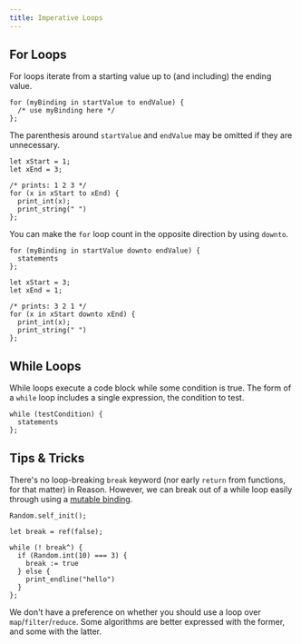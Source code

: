```yaml
---
title: Imperative Loops
---
```


## For Loops

For loops iterate from a starting value up to (and including) the ending value.

```reason
for (myBinding in startValue to endValue) {
  /* use myBinding here */
};
```

The parenthesis around `startValue` and `endValue` may be omitted if they are
unnecessary.

```reason
let xStart = 1;
let xEnd = 3;

/* prints: 1 2 3 */
for (x in xStart to xEnd) {
  print_int(x);
  print_string(" ")
};
```

You can make the `for` loop count in the opposite direction by using `downto`.

```reason
for (myBinding in startValue downto endValue) {
  statements
};
```

```reason
let xStart = 3;
let xEnd = 1;

/* prints: 3 2 1 */
for (x in xStart downto xEnd) {
  print_int(x);
  print_string(" ")
};
```

## While Loops

While loops execute a code block while some condition is true. The form of a `while` loop includes a single expression, the condition to test.

```reason
while (testCondition) {
  statements
};
```

## Tips & Tricks

There's no loop-breaking `break` keyword (nor early `return` from functions, for that matter) in Reason. However, we can break out of a while loop easily through using a [mutable binding](mutation.md).

```reason
Random.self_init();

let break = ref(false);

while (! break^) {
  if (Random.int(10) === 3) {
    break := true
  } else {
    print_endline("hello")
  }
};
```

We don't have a preference on whether you should use a loop over `map`/`filter`/`reduce`. Some algorithms are better expressed with the former, and some with the latter.
